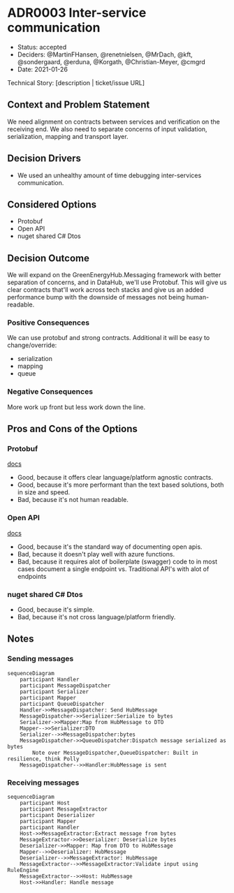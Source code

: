 # ADR0003 Inter-service communication

* Status: accepted
* Deciders: @MartinFHansen, @renetnielsen, @MrDach, @kft, @sondergaard, @erduna, @Korgath, @Christian-Meyer, @cmgrd
* Date: 2021-01-26

Technical Story: [description | ticket/issue URL] <!-- optional -->

## Context and Problem Statement

We need alignment on contracts between services and verification on the receiving end.
We also need to separate concerns of input validation, serialization, mapping and transport layer.

## Decision Drivers <!-- optional -->

* We used an unhealthy amount of time debugging inter-services communication.

## Considered Options

* Protobuf
* Open API
* nuget shared C# Dtos

## Decision Outcome

We will expand on the GreenEnergyHub.Messaging framework with better separation of concerns, and in DataHub, we'll use Protobuf. This will give us clear contracts that'll work across tech stacks and give us an added performance bump with the downside of messages not being human-readable.

### Positive Consequences <!-- optional -->

We can use protobuf and strong contracts. Additional it will be easy to change/override:

* serialization
* mapping
* queue

### Negative Consequences <!-- optional -->

More work up front but less work down the line.

## Pros and Cons of the Options <!-- optional -->

### Protobuf

[docs](https://developers.google.com/protocol-buffers/)

* Good, because it offers clear language/platform agnostic contracts.
* Good, because it's more performant than the text based solutions, both in size and speed.
* Bad, because it's not human readable.

### Open API

[docs](https://swagger.io/specification/)

* Good, because it's the standard way of documenting open apis.
* Bad, because it doesn't play well with azure functions.
* Bad, because it requires alot of boilerplate (swagger) code to in most cases document a single endpoint vs. Traditional API's with alot of endpoints

### nuget shared C# Dtos

* Good, because it's simple.
* Bad, because it's not cross language/platform friendly.

## Notes

### Sending messages

```mermaid
sequenceDiagram
    participant Handler
    participant MessageDispatcher
    participant Serializer
    participant Mapper
    participant QueueDispatcher
    Handler->>MessageDispatcher: Send HubMessage
    MessageDispatcher->>Serializer:Serialize to bytes
    Serializer->>Mapper:Map from HubMessage to DTO
    Mapper-->>Serializer:DTO
    Serializer-->>MessageDispatcher:bytes
    MessageDispatcher->>QueueDispatcher:Dispatch message serialized as bytes
        Note over MessageDispatcher,QueueDispatcher: Built in resilience, think Polly
    MessageDispatcher-->>Handler:HubMessage is sent
```

### Receiving messages

```mermaid
sequenceDiagram
    participant Host
    participant MessageExtractor
    participant Deserializer
    participant Mapper
    participant Handler
    Host->>MessageExtractor:Extract message from bytes
    MessageExtractor->>Deserializer: Deserialize bytes
    Deserializer->>Mapper: Map from DTO to HubMessage
    Mapper-->>Deserializer: HubMessage
    Deserializer-->>MessageExtractor: HubMessage
    MessageExtractor-->>MessageExtractor:Validate input using RuleEngine
    MessageExtractor-->>Host: HubMessage
    Host->>Handler: Handle message
```